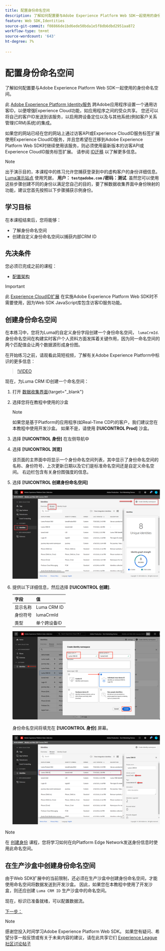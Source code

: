 ```yaml
---
title: 配置身份命名空间
description: 了解如何配置要与Adobe Experience Platform Web SDK一起使用的身份命名空间。 本课程是“使用Web SDK实施Adobe Experience Cloud”教程的一部分。
feature: Web SDK,Identities
source-git-commit: f08866de1bd6ede50bda1e5f8db6dbd2951aa872
workflow-type: tm+mt
source-wordcount: '643'
ht-degree: 7%

---
```


# 配置身份命名空间

了解如何配置要与Adobe Experience Platform Web SDK一起使用的身份命名空间。

此 [Adobe Experience Platform Identity服务](https://experienceleague.adobe.com/docs/id-service/using/home.html) 跨Adobe应用程序设置一个通用访客ID，以便增强Experience Cloud功能，如应用程序之间的受众共享。 您还可以将自己的客户ID发送到该服务，以启用跨设备定位以及与其他系统(例如客户关系管理(CRM)系统)的集成。

如果您的网站已经在您的网站上通过访客API或Experience CloudID服务标签扩展使用Experience CloudID服务，并且您希望在迁移到Adobe Experience Platform Web SDK时继续使用该服务，则必须使用最新版本的访客API或Experience CloudID服务标签扩展。 请参阅 [ID迁移](https://experienceleague.adobe.com/docs/experience-platform/edge/identity/overview.html?lang=en) 以了解更多信息。

>[!NOTE]
>
> 出于演示目的，本课程中的练习允许您捕获登录到中的虚构客户的身份详细信息。 [Luma演示站点](https://luma.enablementadobe.com/content/luma/us/en.html) 使用凭据， **用户： `test@adobe.com` /密码：测试**. 虽然您可以使用这些步骤创建不同的身份以满足您自己的目的，要了解数据收集界面中身份映射的功能，建议您首先按照以下步骤捕获示例身份。

## 学习目标

在本课程结束后，您将能够：

* 了解身份命名空间
* 创建自定义身份命名空间以捕获内部CRM ID


## 先决条件

您必须已完成之前的课程：

* [配置架构](configure-schemas.md)

>[!IMPORTANT]
>
>此 [Experience CloudID扩展](https://exchange.adobe.com/experiencecloud.details.100160.adobe-experience-cloud-id-launch-extension.html) 在实施Adobe Experience Platform Web SDK时不需要使用，因为Web SDK JavaScript库包含访客ID服务功能。

## 创建身份命名空间

在本练习中，您将为Luma的自定义身份字段创建一个身份命名空间， `lumaCrmId`. 身份命名空间在构建实时客户个人资料方面发挥着关键作用，因为同一命名空间的两个匹配值会让两个数据源形成身份图。

在开始练习之前，请观看此简短视频，了解有关Adobe Experience Platform中标识的更多信息：

>[!VIDEO](https://video.tv.adobe.com/v/27841?learn=on)

现在，为Luma CRM ID创建一个命名空间：

1. 打开 [数据收集界面](https://launch.adobe.com/){target="_blank"}
1. 选择您将在教程中使用的沙盒

   >[!NOTE]
   >
   >如果您是基于Platform的应用程序(如Real-Time CDP)的客户，我们建议您在本教程中使用开发沙盒。 如果不是，请使用 **[!UICONTROL Prod]** 沙盒。

1. 选择 **[!UICONTROL 身份]** 在左侧导航中
1. 选择 **[!UICONTROL 浏览]**

   该页面的主界面中将显示一个身份命名空间列表，其中显示了身份命名空间的名称、身份符号、上次更新日期以及它们是标准命名空间还是自定义命名空间。 右边栏包含有关身份图强度的信息。

1. 选择 **[!UICONTROL 创建身份命名空间]**

   ![查看身份](assets/configure-identities-screen.png)

1. 提供以下详细信息，然后选择 **[!UICONTROL 创建]**.

   | 字段 | 值 |
   |---------------|-----------|
   | 显示名称 | Luma CRM ID |
   | 身份符号 | lumaCrmId |
   | 类型 | 单个跨设备ID |


   ![创建命名空间](assets/identities-create-namespace.png)


   身份命名空间将填充在 **[!UICONTROL 身份]** 屏幕。

   ![创建命名空间](assets/configure-identities-namespace-lumaCrmId.png)


>[!NOTE]
>
> 在 [创建身份](create-identities.md) 课程，您将学习如何在向Platform Edge Network发送身份信息时使用此命名空间。

## 在生产沙盒中创建身份命名空间

由于Web SDK扩展中的当前限制，还必须在生产沙盒中创建身份命名空间，才能使用命名空间将数据发送到开发沙盒。 因此，如果您在本教程中使用了开发沙盒，则还应创建 `Luma CRM ID` 生产沙盒中的命名空间。

现在，标识已准备就绪，可以配置数据流。

[下一步： ](configure-datastream.md)

>[!NOTE]
>
>感谢您投入时间学习Adobe Experience Platform Web SDK。 如果您有疑问、希望分享一般反馈或有关于未来内容的建议，请在此共享它们 [Experience League社区讨论帖子](https://experienceleaguecommunities.adobe.com/t5/adobe-experience-platform-launch/tutorial-discussion-implement-adobe-experience-cloud-with-web/td-p/444996)
